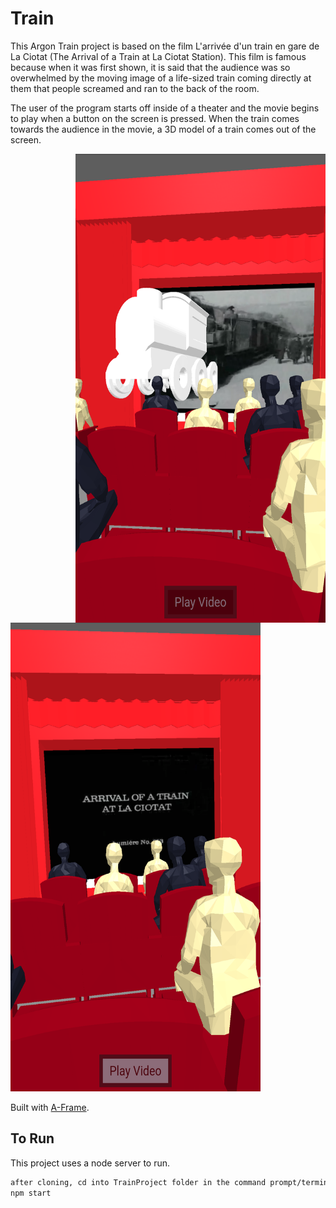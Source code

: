 # Train

This Argon Train project is based on the film L'arrivée d'un train en gare de La Ciotat (The Arrival of a Train at La Ciotat Station). This film is famous because when it was first shown, it is said that the audience was so overwhelmed by the moving image of a life-sized train coming directly at them that people screamed and ran to the back of the room. 

The user of the program starts off inside of a theater and the movie begins to play when a button on the screen is pressed. When the train comes towards the audience in the movie, a 3D model of a train comes out of the screen.

<img align="right" src="/resources/README theater picture 2.png" height="750" width="400">
<img src="/resources/README theater picture.png" height="750" width="400">



Built with [A-Frame](https://aframe.io).

## To Run
This project uses a node server to run.
```sh
after cloning, cd into TrainProject folder in the command prompt/terminal
npm start
```




